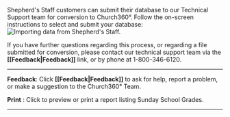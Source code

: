 Shepherd's Staff customers can submit their database to our
Technical Support team for conversion to Church360°. Follow the
on-screen instructions to select and submit your database: ![Importing
data from Shepherd's
Staff.](images/Import.JPG "Importing data from Shepherd's Staff.")

If you have further questions regarding this process, or regarding a
file submitted for conversion, please contact our technical support team
via the **[[Feedback|Feedback]]** link, or by phone at 1-800-346-6120.

* * * * *

**Feedback**: Click **[[Feedback|Feedback]]** to ask for help, report a problem, or
make a suggestion to the Church360° Team.

**Print** : Click to preview or print a report listing Sunday School
Grades.

* * * * *

